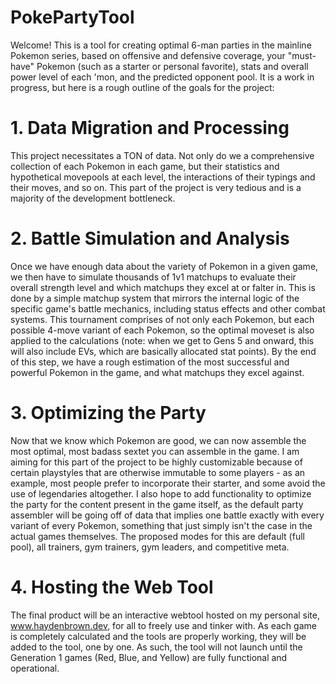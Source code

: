 # PokePartyTool
Welcome! This is a tool for creating optimal 6-man parties in the mainline Pokemon series, based on offensive and defensive coverage, your "must-have" Pokemon (such as a starter or personal favorite), stats and overall power level of each 'mon, and the predicted opponent pool. It is a work in progress, but here is a rough outline of the goals for the project:

# 1. Data Migration and Processing
This project necessitates a TON of data. Not only do we a comprehensive collection of each Pokemon in each game, but their statistics and hypothetical movepools at each level, the interactions of their typings and their moves, and so on. This part of the project is very tedious and is a majority of the development bottleneck.

# 2. Battle Simulation and Analysis
Once we have enough data about the variety of Pokemon in a given game, we then have to simulate thousands of 1v1 matchups to evaluate their overall strength level and which matchups they excel at or falter in. This is done by a simple matchup system that mirrors the internal logic of the specific game's battle mechanics, including status effects and other combat systems. This tournament comprises of not only each Pokemon, but each possible 4-move variant of each Pokemon, so the optimal moveset is also applied to the calculations (note: when we get to Gens 5 and onward, this will also include EVs, which are basically allocated stat points). By the end of this step, we have a rough estimation of the most successful and powerful Pokemon in the game, and what matchups they excel against.

# 3. Optimizing the Party
Now that we know which Pokemon are good, we can now assemble the most optimal, most badass sextet you can assemble in the game. I am aiming for this part of the project to be highly customizable because of certain playstyles that are otherwise immutable to some players - as an example, most people prefer to incorporate their starter, and some avoid the use of legendaries altogether. I also hope to add functionality to optimize the party for the content present in the game itself, as the default party assembler will be going off of data that implies one battle exactly with every variant of every Pokemon, something that just simply isn't the case in the actual games themselves. The proposed modes for this are default (full pool), all trainers, gym trainers, gym leaders, and competitive meta.

# 4. Hosting the Web Tool
The final product will be an interactive webtool hosted on my personal site, www.haydenbrown.dev, for all to freely use and tinker with. As each game is completely calculated and the tools are properly working, they will be added to the tool, one by one. As such, the tool will not launch until the Generation 1 games (Red, Blue, and Yellow) are fully functional and operational.
